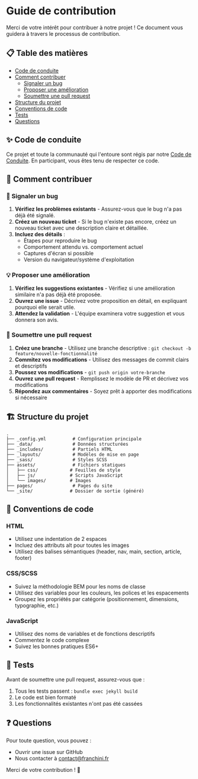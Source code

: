 # Guide de contribution

Merci de votre intérêt pour contribuer à notre projet ! Ce document vous guidera à travers le processus de contribution.

## 📋 Table des matières

- [Code de conduite](#-code-de-conduite)
- [Comment contribuer](#-comment-contribuer)
  - [Signaler un bug](#-signaler-un-bug)
  - [Proposer une amélioration](#-proposer-une-amélioration)
  - [Soumettre une pull request](#-soumettre-une-pull-request)
- [Structure du projet](#-structure-du-projet)
- [Conventions de code](#-conventions-de-code)
- [Tests](#-tests)
- [Questions](#-questions)

## ✨ Code de conduite

Ce projet et toute la communauté qui l'entoure sont régis par notre [Code de Conduite](CODE_OF_CONDUCT.md). En participant, vous êtes tenu de respecter ce code.

## 🚀 Comment contribuer

### 🐛 Signaler un bug

1. **Vérifiez les problèmes existants** - Assurez-vous que le bug n'a pas déjà été signalé.
2. **Créez un nouveau ticket** - Si le bug n'existe pas encore, créez un nouveau ticket avec une description claire et détaillée.
3. **Incluez des détails** :
   - Étapes pour reproduire le bug
   - Comportement attendu vs. comportement actuel
   - Captures d'écran si possible
   - Version du navigateur/système d'exploitation

### 💡 Proposer une amélioration

1. **Vérifiez les suggestions existantes** - Vérifiez si une amélioration similaire n'a pas déjà été proposée.
2. **Ouvrez une issue** - Décrivez votre proposition en détail, en expliquant pourquoi elle serait utile.
3. **Attendez la validation** - L'équipe examinera votre suggestion et vous donnera son avis.

### 🔄 Soumettre une pull request

1. **Créez une branche** - Utilisez une branche descriptive : `git checkout -b feature/nouvelle-fonctionnalité`
2. **Commitez vos modifications** - Utilisez des messages de commit clairs et descriptifs
3. **Poussez vos modifications** - `git push origin votre-branche`
4. **Ouvrez une pull request** - Remplissez le modèle de PR et décrivez vos modifications
5. **Répondez aux commentaires** - Soyez prêt à apporter des modifications si nécessaire

## 🏗 Structure du projet

```
.
├── _config.yml          # Configuration principale
├── _data/               # Données structurées
├── _includes/           # Partiels HTML
├── _layouts/            # Modèles de mise en page
├── _sass/               # Styles SCSS
├── assets/              # Fichiers statiques
│   ├── css/            # Feuilles de style
│   ├── js/             # Scripts JavaScript
│   └── images/         # Images
├── pages/               # Pages du site
└── _site/              # Dossier de sortie (généré)
```

## 📝 Conventions de code

### HTML

- Utilisez une indentation de 2 espaces
- Incluez des attributs alt pour toutes les images
- Utilisez des balises sémantiques (header, nav, main, section, article, footer)

### CSS/SCSS

- Suivez la méthodologie BEM pour les noms de classe
- Utilisez des variables pour les couleurs, les polices et les espacements
- Groupez les propriétés par catégorie (positionnement, dimensions, typographie, etc.)

### JavaScript

- Utilisez des noms de variables et de fonctions descriptifs
- Commentez le code complexe
- Suivez les bonnes pratiques ES6+

## 🧪 Tests

Avant de soumettre une pull request, assurez-vous que :

1. Tous les tests passent : `bundle exec jekyll build`
2. Le code est bien formaté
3. Les fonctionnalités existantes n'ont pas été cassées

## ❓ Questions

Pour toute question, vous pouvez :
- Ouvrir une issue sur GitHub
- Nous contacter à contact@franchini.fr

Merci de votre contribution ! 🙌
